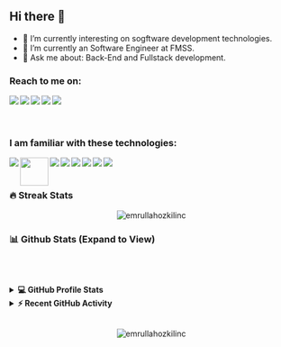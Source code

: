 ## Hi there 👋


- 🌱 I’m currently interesting on sogftware development technologies.
- 🏫 I’m currently an Software Engineer at FMSS.
- 💬 Ask me about: Back-End and Fullstack development.

### Reach to me on:
[<img align="left" src="https://cdn1.iconfinder.com/data/icons/social-media-outline-6/128/SocialMedia_Twitter-Outline-48.png" />][twitter]
[<img align="left" src="https://cdn1.iconfinder.com/data/icons/social-media-outline-6/128/SocialMedia_LinkedIn-Outline-48.png" />][linkedin]
[<img align="left" src="https://cdn1.iconfinder.com/data/icons/logos-and-brands-3/512/160_Hackerrank_logo_logos-48.png" />][hackerrank]
[<img align="left" src="https://cdn2.iconfinder.com/data/icons/social-icons-rectangular-black/512/stackoverflow-48.png" />][stackoverflow]
[<img align="left" src="https://cdn1.iconfinder.com/data/icons/logos-and-brands-3/512/189_Kaggle_logo_logos-48.png" />][kaggle]
<br> <br> <br>
### I am familiar with these technologies:
[<img align="left" src="https://cdn4.iconfinder.com/data/icons/logos-and-brands/512/181_Java_logo_logos-48.png" />][java]
[<img align="left" width="50px" src="https://vscjava.gallerycdn.vsassets.io/extensions/vscjava/vscode-spring-initializr/0.7.0/1615883353860/Microsoft.VisualStudio.Services.Icons.Default" />][spring]
[<img align="left" src="https://cdn4.iconfinder.com/data/icons/redis-2/1451/Untitled-2-48.png" />][redis]
[<img align="left" src="https://icons-for-free.com/iconfiles/png/48/apache+kafka-1331550886393441357.png" />][kafka]
[<img align="left" src="https://cdn4.iconfinder.com/data/icons/logos-3/512/mongodb-2-48.png" />][mongo]
[<img align="left" src="https://cdn4.iconfinder.com/data/icons/logos-brands-5/24/postgresql-48.png" />][postgresql]
[<img align="left" src="https://cdn4.iconfinder.com/data/icons/logos-3/181/MySQL-48.png" />][mysql]
[<img align="left" src="https://cdn3.iconfinder.com/data/icons/social-media-2169/24/social_media_social_media_logo_git-48.png" />][git]
<br> <br>

### 🔥 Streak Stats
<p align="center"><img src="https://github-readme-streak-stats.herokuapp.com/?user=emrullahozkilinc&theme=algolia" alt="emrullahozkilinc"  /></p>

### 📊 Github Stats (Expand to View) 
<br> <br>

<details> 
  <summary><b>💻 GitHub Profile Stats</b></summary>
  <br/>
  <p align="center">
    <a href="https://github.com/anuraghazra/github-readme-stats"><img alt="Candida's Github Stats" src="https://github-readme-stats.vercel.app/api?username=emrullahozkilinc&show_icons=true&count_private=true&theme=algolia" height="192px"/></a>
<br/>
  &nbsp;
	  <img src="https://github-readme-stats.vercel.app/api/top-langs?username=emrullahozkilinc&show_icons=true&locale=en&layout=compact&theme=algolia" alt="emrullahozkilinc" height="192px"/>
  <br/>
  </p>
</details>


<details>
  <summary><b>⚡ Recent GitHub Activity</b></summary>
  <br/>
   <a href="https://github.com/emrullahozkilinc"><img alt="Emrullah's Activity Graph" src="https://activity-graph.herokuapp.com/graph?username=emrullahozkilinc&custom_title=Emrullah's%20Contribution%20Graph&theme=react-dark" /></a>
  <br/>

</details>

<br/>

<p align="center"> <img src="https://komarev.com/ghpvc/?username=emrullahozkilinc&label=Profile%20views&color=0e75b6&style=plastic" alt="emrullahozkilinc" /> </p>


<!--
Reach to me
-->
[linkedin]: https://www.linkedin.com/in/emrullah-%C3%B6zk%C4%B1l%C4%B1n%C3%A7-127710164/
[hackerrank]: https://www.hackerrank.com/emr_ozk_71
[twitter]: https://twitter.com/emr_ozkl
[stackoverflow]: https://stackoverflow.com/users/10712497/emrullah-ozkilinc
[kaggle]: https://www.kaggle.com/emrullahzkln
[medium]: https://emr-ozk-71.medium.com/

<!--
I'm interested in
-->
[redis]: https://redis.io/
[java]: https://www.java.com/tr/
[kafka]: https://kafka.apache.org/
[spring]: https://spring.io/projects/spring-boot
[mongo]: https://www.mongodb.com/
[postgresql]: https://www.postgresql.org/about/
[mysql]: https://www.mysql.com/about/
[git]: https://git-scm.com/about
[colab]: https://colab.research.google.com/
